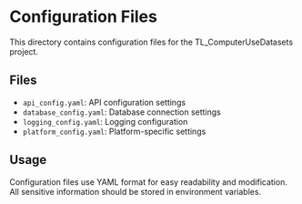 # Configuration Files

This directory contains configuration files for the TL_ComputerUseDatasets project.

## Files

- `api_config.yaml`: API configuration settings
- `database_config.yaml`: Database connection settings  
- `logging_config.yaml`: Logging configuration
- `platform_config.yaml`: Platform-specific settings

## Usage

Configuration files use YAML format for easy readability and modification.
All sensitive information should be stored in environment variables.